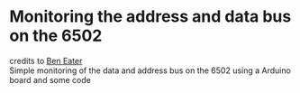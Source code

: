 # Monitoring the address and data bus on the 6502 
credits to [Ben Eater](https://github.com/beneater)  
Simple monitoring of the data and address bus on the 6502 using a Arduino board and some code  

